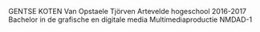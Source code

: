 GENTSE KOTEN
    Van Opstaele Tjörven
    Artevelde hogeschool 2016-2017
    Bachelor in de grafische en digitale media
    Multimediaproductie
    NMDAD-1